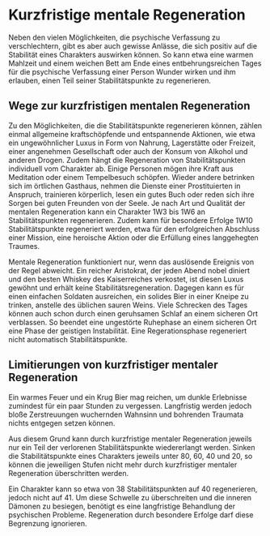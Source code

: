 # Kurzfristige mentale Regeneration
Neben den vielen Möglichkeiten, die psychische Verfassung zu verschlechtern, gibt es aber auch gewisse Anlässe, die sich positiv auf die Stabilität eines Charakters auswirken können. So kann etwa eine warmen Mahlzeit und einem weichen Bett am Ende eines entbehrungsreichen Tages für die psychische Verfassung einer Person Wunder wirken und ihm erlauben, einen Teil seiner Stabilitätspunkte zu regenerieren.
 
 
## Wege zur kurzfristigen mentalen Regeneration
 
Zu den Möglichkeiten, die die Stabilitätspunkte regenerieren können, zählen einmal allgemeine kraftschöpfende und entspannende Aktionen, wie etwa ein ungewöhnlicher Luxus in Form von Nahrung, Lagerstätte oder Freizeit, einer angenehmen Gesellschaft oder auch der Konsum von Alkohol und anderen Drogen. Zudem hängt die Regeneration von Stabilitätspunkten individuell vom Charakter ab. Einige Personen mögen ihre Kraft aus Meditation oder einem Tempelbesuch schöpfen. Wieder andere betrinken sich im örtlichen Gasthaus, nehmen die Dienste einer Prostituierten in Anspruch, trainieren körperlich, lesen ein gutes Buch oder reden sich ihre Sorgen bei guten Freunden von der Seele. Je nach Art und Qualität der mentalen Regeneration kann ein Charakter 1W3 bis 1W6 an Stabilitätspunkten regenerieren. Zudem kann für besondere Erfolge 1W10 Stabilitätspunkte regeneriert werden, etwa für den erfolgreichen Abschluss einer Mission, eine heroische Aktion oder die Erfüllung eines langgehegten Traumes.
 
Mentale Regeneration funktioniert nur, wenn das auslösende Ereignis von der Regel abweicht. Ein reicher Aristokrat, der jeden Abend nobel diniert und den besten Whiskey des Kaiserreiches verkostet, ist diesen Luxus gewöhnt und erhält keine Stabilitätsregeneration. Dagegen kann es für einen einfachen Soldaten ausreichen, ein solides Bier in einer Kneipe zu trinken, anstelle des üblichen sauren Weins. Viele Schrecken des Tages können auch schon durch einen geruhsamen Schlaf an einem sicheren Ort verblassen. So beendet eine ungestörte Ruhephase an einem sicheren Ort eine Phase der geistigen Instabilität. Eine Regerationsphase regeneriert nicht automatisch Stabilitätspunkte.
 
 
## Limitierungen von kurzfristiger mentaler Regeneration
 
Ein warmes Feuer und ein Krug Bier mag reichen, um dunkle Erlebnisse zumindest für ein paar Stunden zu vergessen. Langfristig werden jedoch bloße Zerstreuungen wuchernden Wahnsinn und bohrenden Traumata nichts entgegen setzen können. 
 
Aus diesem Grund kann durch kurzfristige mentaler Regeneration jeweils nur ein Teil der verlorenen Stabilitätspunkte wiedererlangt werden. Sinken die Stabilitätspunkte eines Charakters jeweils unter 80, 60, 40 und 20, so können die jeweiligen Stufen nicht mehr durch kurzfristiger mentaler Regeneration überschritten werden. 
 
Ein Charakter kann so etwa von 38 Stabilitätspunkten auf 40 regenerieren, jedoch nicht auf 41. Um diese Schwelle zu überschreiten und die inneren Dämonen zu besiegen, benötigt es eine langfristige Behandlung der psychischen Probleme. Regeneration durch besondere Erfolge darf diese Begrenzung ignorieren.
